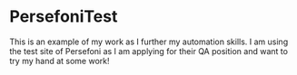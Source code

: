 # PersefoniTest

This is an example of my work as I further my automation skills. 
I am using the test site of Persefoni as I am applying for their QA position and want to try my hand at some work!
